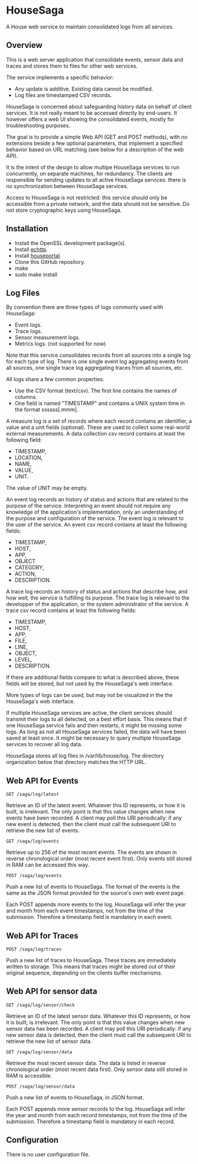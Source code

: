 # HouseSaga
A House web service to maintain consolidated logs from all services.
## Overview
This is a web server application that consolidate events, sensor data and traces and stores them to
files for other web services.

The service implements a specific behavior:

- Any update is additive. Existing data cannot be modified.
- Log files are timestamped CSV records.

HouseSaga is concerned about safeguarding history data on behalf of client services. It is not really meant to be accessed directly by end-users. It however offers a web UI showing the consolidated events, mostly for troubleshooting purposes.

The goal is to provide a simple Web API (GET and POST methods), with no extensions beside a few optional parameters, that implement a specified behavior based on URL matching (see below for a description of the web API).

It is the intent of the design to allow multipe HouseSaga services to run concurrently, on separate machines, for redundancy. The clients are responsible for sending updates to all active HouseSaga services: there is no synchronization between HouseSaga services.

Access to HouseSaga is not restricted: this service should only be accessible from a private network, and the data should not be sensitive. Do not store cryptographic keys using HouseSaga.

## Installation

* Install the OpenSSL development package(s).
* Install [echttp](https://github.com/pascal-fb-martin/echttp).
* Install [houseportal](https://github.com/pascal-fb-martin/houseportal).
* Clone this GitHub repository.
* make
* sudo make install

## Log Files

By convention there are three types of logs commonly used with HouseSaga:
* Event logs.
* Trace logs.
* Sensor measurement logs.
* Metrics logs. (not supported for now)

Note that this service consolidates records from all sources into a single log for each type of log. There is one single event log aggregating events from all sources, one single trace log aggregating traces from all sources, etc.

All logs share a few common properties:
* Use the CSV format (text/csv). The first line contains the names of columns.
* One field is named "TIMESTAMP" and contains a UNIX system time in the format ssssss[.mmm].

A measure log is a set of records where each record contains an identifier, a value and a unit fields (optional). These are used to collect some real-world external measurements. A data collection csv record contains at least the following field:
- TIMESTAMP,
- LOCATION,
- NAME,
- VALUE,
- UNIT.

The value of UNIT may be empty.

An event log records an history of status and actions that are related to the purpose of the service. Interpreting an event should not require any knowledge of the application's implementation, only an understanding of the purpose and configuration of the service. The event log is relevant to the user of the service. An event csv record contains at least the following fields:
- TIMESTAMP,
- HOST,
- APP,
- OBJECT
- CATEGORY,
- ACTION,
- DESCRIPTION.

A trace log records an history of status and actions that describe how, and how well, the service is fulfilling its purpose. The trace log is relevant to the developper of the application, or the system administrator of the service. A trace csv record contains at least the following fields:
- TIMESTAMP,
- HOST,
- APP,
- FILE,
- LINE,
- OBJECT,
- LEVEL,
- DESCRIPTION.

If there are additional fields compare to what is described above, these fields will be stored, but not used by the HouseSaga's web interface.

More types of logs can be used, but may not be visualized in the the HouseSaga's web interface.

If multiple HouseSaga services are active, the client services should transmit their logs to all detected, on a best effort basis. This means that if one HouseSaga service fails and then restarts, it might be missing some logs. As long as not all HouseSaga services failed, the data will have been saved at least once. It might be necessary to query multiple HouseSaga services to recover all log data.

HouseSaga stores all log files in /var/lib/house/log. The directory organization below that directory matches the HTTP URL.

## Web API for Events

```
GET /saga/log/latest
```
Retrieve an ID of the latest event. Whatever this ID represents, or how it is built, is irrelevant. The only point is that this value changes when new events have been recorded. A client may poll this URI periodically: if any new event is detected, then the client must call the subsequent URI to retrieve the new list of events.

```
GET /saga/log/events
```
Retrieve up to 256 of the most recent events. The events are shown in reverse chronological order (most recent event first). Only events still stored in RAM can be accessed this way.

```
POST /saga/log/events
```
Push a new list of events to HouseSaga. The format of the events is the same as the JSON format provided for the source's own web event page.

Each POST appends more events to the log. HouseSaga will infer the year and month from each event timestamps, not from the time of the submission. Therefore a timestamp field is mandatory in each event.

## Web API for Traces

```
POST /saga/log/traces
```
Push a new list of traces to HouseSaga. These traces are immediately written to storage. This means that traces might be stored out of their original sequence, depending on the clients buffer mechanisms.

## Web API for sensor data

```
GET /saga/log/sensor/check
```
Retrieve an ID of the latest sensor data. Whatever this ID represents, or how it is built, is irrelevant. The only point is that this value changes when new sensor data has been recorded. A client may poll this URI periodically: if any new sensor data is detected, then the client must call the subsequent URI to retrieve the new list of sensor data.

```
GET /saga/log/sensor/data
```

Retrieve the most recent sensor data. The data is listed in reverse chronological order (most recent data first). Only sensor data still stored in RAM is accessible.

```
POST /saga/log/sensor/data
```

Push a new list of events to HouseSaga, in JSON format.

Each POST appends more sensor records to the log. HouseSaga will infer the year and month from each record timestamps, not from the time of the submission. Therefore a timestamp field is mandatory in each record.

## Configuration

There is no user configuration file.

